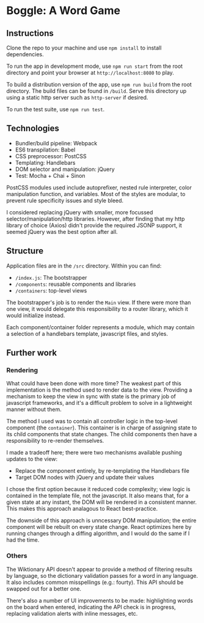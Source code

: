 # Boggle: A Word Game

## Instructions

Clone the repo to your machine and use `npm install` to install dependencies.

To run the app in development mode, use `npm run start` from the root directory and point your browser at `http://localhost:8080` to play. 

To build a distribution version of the app, use `npm run build` from the root directory. The build files can be found in `/build`. Serve this directory up using a static http server such as `http-server` if desired.

To run the test suite, use `npm run test`.


## Technologies
- Bundler/build pipeline: Webpack
- ES6 transpilation: Babel
- CSS preprocessor: PostCSS
- Templating: Handlebars
- DOM selector and manipulation: jQuery
- Test: Mocha + Chai + Sinon

PostCSS modules used include autoprefixer, nested rule interpreter, color manipulation function, and variables. Most of the styles are modular, to prevent rule specificity issues and style bleed.

I considered replacing jQuery with smaller, more focussed selector/manipulation/http libraries. However, after finding that my http library of choice (Axios) didn't provide the required JSONP support, it seemed jQuery was the best option after all.


## Structure

Application files are in the `/src` directory. Within you can find:

  - `/index.js`: The bootstrapper
  - `/components`: reusable components and libraries
  - `/containers`: top-level views

The bootstrapper's job is to render the `Main` view. If there were more than one view, it would delegate this responsibility to a router library, which it would initialize instead.

Each component/container folder represents a module, which may contain a selection of a handlebars template, javascript files, and styles.


## Further work

### Rendering
What could have been done with more time? The weakest part of this implementation is the method used to render data to the view. Providing a mechanism to keep the view in sync with state is the primary job of javascript frameworks, and it's a difficult problem to solve in a lightweight manner without them.

The method I used was to contain all controller logic in the top-level component (the `container`). This container is in charge of assigning state to its child components that state changes. The child components then have a responsibility to re-render themselves.

I made a tradeoff here; there were two mechanisms available pushing updates to the view:
  - Replace the component entirely, by re-templating the Handlebars file
  - Target DOM nodes with jQuery and update their values

I chose the first option because it reduced code complexity; view logic is contained in the template file, not the javascript. It also means that, for a given state at any instant, the DOM will be rendered in a consistent manner. This makes this approach analagous to React best-practice.

The downside of this approach is unncessary DOM manipulation; the entire component will be rebuilt on every state change. React optimizes here by running changes through a diffing algorithm, and I would do the same if I had the time.

### Others

The Wiktionary API doesn't appear to provide a method of filtering results by language, so the dictionary validation passes for a word in any language. It also includes common misspellings (e.g.: fourty). This API should be swapped out for a better one.

There's also a number of UI improvements to be made: highlighting words on the board when entered, indicating the API check is in progress, replacing validation alerts with inline messages, etc. 